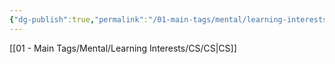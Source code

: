 ```yaml
---
{"dg-publish":true,"permalink":"/01-main-tags/mental/learning-interests/cs/cybersec/cybersec/","created":"2024-10-11T12:57:27.488+05:30","updated":"2024-10-11T00:33:52.000+05:30"}
---
```


[[01 - Main Tags/Mental/Learning Interests/CS/CS\|CS]]
